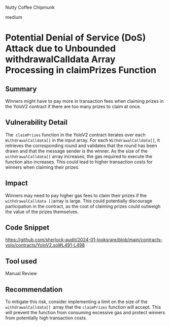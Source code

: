 Nutty Coffee Chipmunk

medium

# Potential Denial of Service (DoS) Attack due to Unbounded withdrawalCalldata Array Processing in claimPrizes Function

## Summary

Winners might have to pay more in transaction fees when claiming prizes in the YoloV2 contract if there are too many prizes to claim at once.

## Vulnerability Detail

The` claimPrizes` function in the YoloV2 contract iterates over each `WithdrawalCalldata[]` in the input array. For each `WithdrawalCalldata[]`, it retrieves the corresponding round and validates that the round has been drawn and that the message sender is the winner. As the size of the `withdrawalCalldata[]` array increases, the gas required to execute the function also increases. This could lead to higher transaction costs for winners when claiming their prizes.

## Impact
Winners may need to pay higher gas fees to claim their prizes if the `withdrawalCalldata []`array is large. This could potentially discourage participation in the contract, as the cost of claiming prizes could outweigh the value of the prizes themselves.

## Code Snippet
https://github.com/sherlock-audit/2024-01-looksrare/blob/main/contracts-yolo/contracts/YoloV2.sol#L491-L498

## Tool used

Manual Review

## Recommendation
To mitigate this risk, consider implementing a limit on the size of the `withdrawalCalldata[] `array that the `claimPrizes` function will accept. This will prevent the function from consuming excessive gas and protect winners from potentially high transaction costs.
